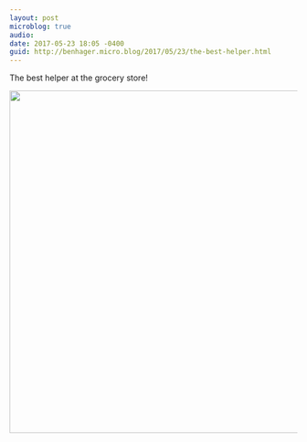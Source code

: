 ```yaml
---
layout: post
microblog: true
audio: 
date: 2017-05-23 18:05 -0400
guid: http://benhager.micro.blog/2017/05/23/the-best-helper.html
---
```

The best helper at the grocery store!

<img src="http://benhager.micro.blog/uploads/2017/eca4f7bc29.jpg" width="600" height="600" style="height: auto" />
